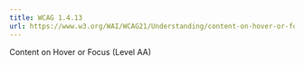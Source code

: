 ```yaml
---
title: WCAG 1.4.13
url: https://www.w3.org/WAI/WCAG21/Understanding/content-on-hover-or-focus.html
---
```

Content on Hover or Focus (Level AA)